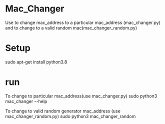 # Mac_Changer
Use to change mac_address to a particular mac_address (mac_changer.py) and to change to a valid random mac(mac_changer_random.py)

# Setup
sudo apt-get install python3.8

# run
To change to particular mac_address(use mac_changer.py)
sudo python3 mac_changer --help

To change to valid random generator mac_address (use mac_changer_random.py)
sudo python3 mac_changer_random 
